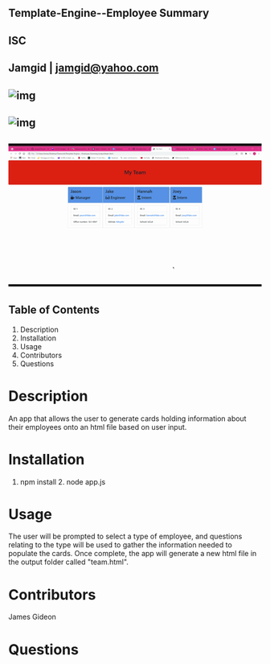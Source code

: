 
## Template-Engine--Employee Summary
## ISC
## Jamgid | jamgid@yahoo.com
## ![img](https://avatars0.githubusercontent.com/u/69053531?v=4)
## ![img](https://github.com/Jamgid/Template-Engine---Employee-Summary/blob/main/assets/Template_Engine-Demo.gif?raw=true)
## ![img](https://github.com/Jamgid/Template-Engine---Employee-Summary/blob/main/assets/Template_Engine-html_demo.gif?raw=true)
## Table of Contents
1. Description
2. Installation
3. Usage
4. Contributors
5. Questions
# Description
An app that allows the user to generate cards holding information about their employees onto an html file based on user input.
# Installation
1. npm install 2. node app.js
# Usage
The user will be prompted to select a type of employee, and questions relating to the type will be used to gather the information needed to populate the cards. Once complete, the app will generate a new html file in the output folder called "team.html".
# Contributors
James Gideon
# Questions
